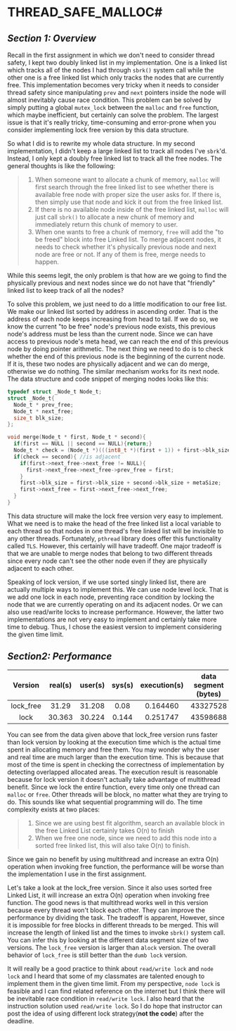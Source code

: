 # THREAD_SAFE_MALLOC#



## _Section 1: Overview_

  Recall in the first assignment in which we don't need to consider thread safety, I kept two doubly linked list in my implementation. One is a linked list which tracks all of the nodes I had through `sbrk()` system call while the other one is a free linked list which only tracks the nodes that are currently free. This implementation becomes very tricky when it needs to consider thread safety since manipulating `prev` and `next` pointers inside the node will almost inevitably cause race condition. This problem can be solved by simply putting a global `mutex_lock` between the `malloc` and `free` function, which maybe inefficient, but certainly can solve the problem. The largest issue is that it's really tricky, time-consuming and error-prone when you consider implementing lock free version by this data structure. 

  So what I did is to rewrite my whole data structure. In my second implementation, I didn't keep a large linked list to track all nodes I've `sbrk`'d. Instead, I only kept a doubly free linked list to track all the free nodes. The general thoughts is like the following:

> 1. When someone want to allocate a chunk of memory, `malloc` will first search through the free linked list to see whether there is available free node with proper size the user asks for. If there is, then simply use that node and kick it out from the free linked list.
> 2. If there is no available node inside of the free linked list, `malloc` will just call `sbrk()` to allocate a new chunk of memory and immediately return this chunk of memory to user.
> 3. When one wants to free a chunk of memory, `free` will add the "to be freed" block into free Linked list. To merge adjacent nodes, it needs to check whether it's physically previous node and next node are free or not. If any of them is free, merge needs to happen.

  While this seems legit, the only problem is that how are we going to find the physically previous and next nodes since we do not have that "friendly" linked list to keep track of all the nodes?

  To solve this problem, we just need to do a little modification to our free list. We make our linked list sorted by address in ascending order. That is the address of each node keeps increasing from head to tail. If we do so, we know the current "to be free" node's previous node exists, this previous node's address must be less than the current node. Since we can have access to previous node's meta head, we can reach the end of this previous node by doing pointer arithmetic. The next thing we need to do is to check whether the end of this previous node is the beginning of the current node. If it is, these two nodes are physically adjacent and we can do merge, otherwise we do nothing. The similar mechanism works for its next node. The data structure and code snippet of merging nodes looks like this:

``` c
typedef struct _Node_t Node_t;
struct _Node_t{
  Node_t * prev_free;
  Node_t * next_free;
  size_t blk_size;
};

void merge(Node_t * first, Node_t * second){
  if(first == NULL || second == NULL){return;}
  Node_t * check = (Node_t *)(((int8_t *)(first + 1)) + first->blk_size);
  if(check == second){ //is adjacent
    if(first->next_free->next_free != NULL){
      first->next_free->next_free->prev_free = first;
    }
    first->blk_size = first->blk_size + second->blk_size + metaSize;
    first->next_free = first->next_free->next_free;
  }
}
```

  This data structure will make the lock free version very easy to implement. What we need is to make the head of the free linked list a local variable to each thread so that nodes in one thread's free linked list will be invisible to any other threads. Fortunately, `pthread` library does offer this functionality called `TLS`. However, this certainly will have tradeoff. One major tradeoff is that we are unable to merge nodes that belong to two different threads since every node can't see the other node even if they are physically adjacent to each other. 

  Speaking of lock version, if we use sorted singly linked list, there are actually multiple ways to implement this. We can use node level lock. That is we add one lock in each node, preventing race condition by locking the node that we are currently operating on and its adjacent nodes. Or we can also use read/write locks to increase performance. However, the latter two implementations are not very easy to implement and certainly take more time to debug. Thus, I chose the easiest version to implement considering the given time limit.

## _Section2: Performance_ ## 

|  Version  | real(s) | user(s) | sys(s) | execution(s) | data segment (bytes) |
| :-------: | :-----: | :-----: | :----: | :----------: | :------------------: |
| lock_free |  31.29  | 31.208  |  0.08  |   0.164460   |       43327528       |
|   lock    | 30.363  | 30.224  | 0.144  |   0.251747   |       43598688       |

  You can see from the data given above that lock_free version runs faster than lock version by looking at the execution time which is the actual time spent in allocating memory and free them. You may wonder why the user and real time are much larger than the execution time. This is because that most of the time is spent in checking the correctness of implementation by detecting overlapped allocated areas. The execution result is reasonable because for lock version it doesn't actually take advantage of multithread benefit. Since we lock the entire function, every time only one thread can `malloc` or `free`. Other threads will be block, no matter what they are trying to do. This sounds like what sequential programming will do. The time complexity exists at two places:

> 1. Since we are using best fit algorithm, search an available block in the free Linked List certainly takes O(n) to finish
> 2. When we free one node, since we need to add this node into a sorted free linked list, this will also take O(n) to finish.

  Since we gain no benefit by using multithread and increase an extra O(n) operation when invoking free function, the performance will be worse than the implementation I use in the first assignment.

  Let's take a look at the lock_free version. Since it also uses sorted free Linked List, it will increase an extra O(n) operation when invoking free function. The good news is that multithread works well in this version because every thread won't block each other. They can improve the performance by dividing the task. The tradeoff is apparent, However, since it is impossible for free blocks in different threads to be merged. This will increase the length of linked list and the times to invoke `sbrk()` system call. You can infer this by looking at the different data segment size of two versions. The `lock_free` version is larger than a`lock` version. The overall behavior of `lock_free` is still better than the `dumb lock` version.

   It will really be a good practice to think about `read/write lock` and `node lock` and I heard that some of my classmates are talented enough to implement them in the given time limit. From my perspective, `node lock` is feasible and I can find related reference on the internet but I think there will be inevitable race condition in `read/write lock`. I also heard that the instruction solution used `read/write lock`. So I do hope that instructor can post the idea of using different lock strategy(**not the code**) after the deadline.

